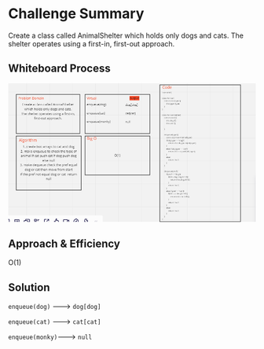 # Challenge Summary
<!-- Description of the challenge -->
Create a class called AnimalShelter which holds only dogs and cats.
The shelter operates using a first-in, first-out approach.

## Whiteboard Process
<!-- Embedded whiteboard image -->
![](animalShelter.PNG)
## Approach & Efficiency
<!-- What approach did you take? Why? What is the Big O space/time for this approach? -->
O(1)
## Solution
<!-- Show how to run your code, and examples of it in action -->
`enqueue(dog)`  --->    `dog[dog]`

`enqueue(cat)`  --->    `cat[cat]`

`enqueue(monky)`--->    `null`

